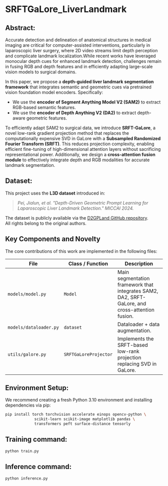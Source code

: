 # SRFTGaLore_LiverLandmark

## Abstract:
Accurate detection and delineation of anatomical structures in medical imaging are critical for computer-assisted interventions, particularly in laparoscopic liver surgery, where 2D video streams limit depth perception and complicate landmark localization.While recent works have leveraged monocular depth cues for enhanced landmark detection, challenges remain in fusing RGB and depth features and in efficiently adapting large-scale vision models to surgical domains.

In this paper, we propose a **depth-guided liver landmark segmentation framework** that integrates semantic and geometric cues via pretrained vision foundation model encoders. Specifically:
- We use the **encoder of Segment Anything Model V2 (SAM2)** to extract RGB-based semantic features.
- We use the **encoder of Depth Anything V2 (DA2)** to extract depth-aware geometric features.

To efficiently adapt SAM2 to surgical data, we introduce **SRFT-GaLore**, a novel low-rank gradient projection method that replaces the computationally expensive SVD in GaLore with a **Subsampled Randomized Fourier Transform (SRFT)**. This reduces projection complexity, enabling efficient fine-tuning of high-dimensional attention layers without sacrificing representational power. Additionally, we design a **cross-attention fusion module** to effectively integrate depth and RGB modalities for accurate landmark segmentation.


## Dataset:
This project uses the **L3D dataset** introduced in:

> *Pei, Jialun, et al. "Depth-Driven Geometric Prompt Learning for Laparoscopic Liver Landmark Detection." MICCAI 2024.*

The dataset is publicly available via the [D2GPLand GitHub repository](https://github.com/PJLallen/D2GPLand).  
All rights belong to the original authors.

##  Key Components and Novelty

The core contributions of this work are implemented in the following files:

| File | Class / Function | Description |
|------|------------------|-------------|
| `models/model.py` | `Model` | Main segmentation framework that integrates SAM2, DA2, SRFT-GaLore, and cross-attention fusion.  |
| `models/dataloader.py` | `dataset` | Dataloader + data augmentation. |
| `utils/galore.py` | `SRFTGaLoreProjector` | Implements the SRFT-based low-rank projection replacing SVD in GaLore. |

## Environment Setup:
We recommend creating a fresh Python 3.10 environment and installing dependencies via pip:

```bash
pip install torch torchvision accelerate einops opencv-python \
             scikit-learn scikit-image matplotlib pandas \
             transformers peft surface-distance tensorly
```


## Training command:

```bash
python train.py
```

## Inference command:
```bash
python inference.py
```
